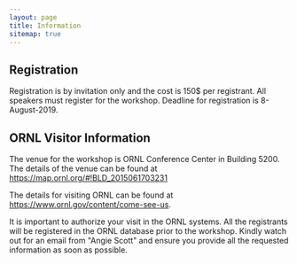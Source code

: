 ```yaml
---
layout: page
title: Information
sitemap: true
---
```


## Registration

Registration is by invitation only and the cost is 150$ per registrant. All speakers must register for the workshop. Deadline for registration is 8-August-2019.

## ORNL Visitor Information

The venue for the workshop is ORNL Conference Center in Building 5200. The
details of the venue can be found at https://map.ornl.org/#!BLD_2015061703231

The details for visiting ORNL can be found at https://www.ornl.gov/content/come-see-us. 

It is important to authorize your visit in the ORNL systems. All the registrants will be registered in the ORNL database prior to the workshop. Kindly watch out for an email from "Angie Scott" and ensure you provide all the requested information as soon as possible. 


